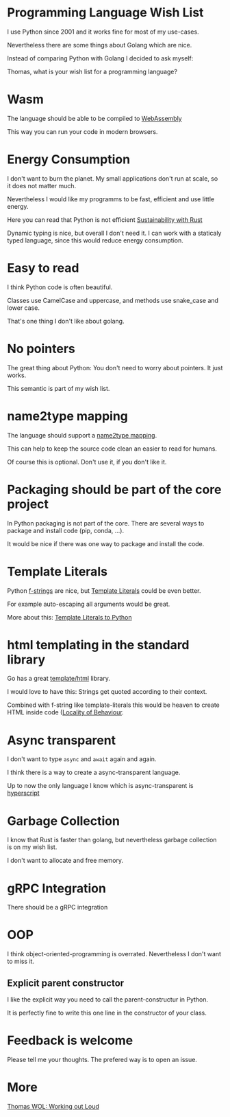 # Programming Language Wish List

I use Python since 2001 and it works fine for most of my use-cases.

Nevertheless there are some things about Golang which are nice.

Instead of comparing Python with Golang I decided to ask myself:

Thomas, what is your wish list for a programming language?

# Wasm

The language should be able to be compiled to [WebAssembly](https://webassembly.org/)

This way you can run your code in modern browsers.


# Energy Consumption

I don't want to burn the planet. My small applications don't run at scale, so it does
not matter much.

Nevertheless I would like my programms to be fast, efficient and use little energy.

Here you can read that Python is not efficient [Sustainability with Rust](https://aws.amazon.com/de/blogs/opensource/sustainability-with-rust/)

Dynamic typing is nice, but overall I don't need it. I can work with a staticaly typed language,
since this would reduce energy consumption.

# Easy to read

I think Python code is often beautiful. 

Classes use CamelCase and uppercase, and methods use snake_case and lower case.

That's one thing I don't like about golang. 

# No pointers

The great thing about Python: You don't need to worry about pointers. It just works.

This semantic is part of my wish list.

# name2type mapping

The language should support a [name2type mapping](https://github.com/guettli/python-name2type-mapping).

This can help to keep the source code clean an easier to read for humans.

Of course this is optional. Don't use it, if you don't like it.

# Packaging should be part of the core project

In Python packaging is not part of the core. There are several ways to package and install
code (pip, conda, ...).

It would be nice if there was one way to package and install the code.

# Template Literals

Python [f-strings](https://docs.python.org/3/tutorial/inputoutput.html#formatted-string-literals) are nice,
but [Template Literals](https://developer.mozilla.org/en-US/docs/Web/JavaScript/Reference/Template_literals) could
be even better.

For example auto-escaping all arguments would be great.

More about this: [Template Literals to Python](https://github.com/guettli/peps/blob/master/pep-9999.rst)

# html templating in the standard library

Go has a great [template/html](https://pkg.go.dev/html/template) library.

I would love to have this: Strings get quoted according to their context.

Combined with f-string like template-literals this would be heaven to
create HTML inside code ([Locality of Behaviour](https://htmx.org/essays/locality-of-behaviour/).

# Async transparent

I don't want to type `async` and `await` again and again.

I think there is a way to create a async-transparent language.

Up to now the only language I know which is async-transparent is [hyperscript](https://hyperscript.org/)

# Garbage Collection

I know that Rust is faster than golang, but nevertheless garbage collection is on my wish list.

I don't want to allocate and free memory.

# gRPC Integration

There should be a gRPC integration

# OOP

I think object-oriented-programming is overrated. Nevertheless I don't want to miss it.

## Explicit parent constructor

I like the explicit way you need to call the parent-constructur in Python.

It is perfectly fine to write this one line in the constructor of your class.



# Feedback is welcome

Please tell me your thoughts. The prefered way is to open an issue.


# More

[Thomas WOL: Working out Loud](https://github.com/guettli/wol)

